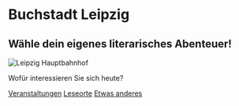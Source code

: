 <link rel="stylesheet" href="/Buchstadt-Leipzig/css/style.css">

# Buchstadt Leipzig

## Wähle dein eigenes literarisches Abenteuer!


![Leipzig Hauptbahnhof](https://upload.wikimedia.org/wikipedia/commons/c/c6/LE_Hauptbahnhof-4.jpg)

Wofür interessieren Sie sich heute?

<a href="w1.html" class="button">Veranstaltungen</a>
<a href="w2.html" class="button">Leseorte</a>
<a href="w3.html" class="button">Etwas anderes</a>
